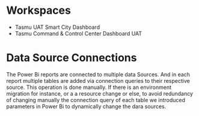 # Workspaces
- Tasmu UAT Smart City Dashboard
- Tasmu Command & Control Center Dashboard UAT

# Data Source Connections
The Power Bi reports are connected to multiple data Sources. 
And in each report multiple tables are added via connection queries to their respective source. This operation is done manually. 
If there is an environment migration for instance, or a a resource change or else, to avoid redundancy of changing manually the connection query of each table we introduced parameters in Power Bi to dynamically change the dara sources. 
